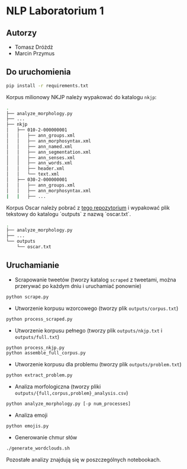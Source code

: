 # NLP Laboratorium 1

## Autorzy

* Tomasz Dróżdż
* Marcin Przymus

## Do uruchomienia

```bash
pip install -r requirements.txt
```

Korpus milionowy NKJP należy wypakować do katalogu `nkjp`:

```bash
.
├── analyze_morphology.py
├── ...
├── nkjp
│   ├── 010-2-000000001
│   │   ├── ann_groups.xml
│   │   ├── ann_morphosyntax.xml
│   │   ├── ann_named.xml
│   │   ├── ann_segmentation.xml
│   │   ├── ann_senses.xml
│   │   ├── ann_words.xml
│   │   ├── header.xml
│   │   └── text.xml
│   ├── 030-2-000000001
│   │   ├── ann_groups.xml
│   │   ├── ann_morphosyntax.xml
|   |   ├── ...
```

Korpus Oscar należy pobrać z [tego repozytorium](https://github.com/Ermlab/PoLitBert#:~:text=zip%20(0.58%20GB)-,Cleaned%20Polish%20Oscar%20corpus,-corpus_oscar_2020%2D04%2D10_32M_lines)
i wypakować plik tekstowy do katalogu `outputs` z nazwą `oscar.txt`.

```bash
.
├── analyze_morphology.py
├── ...
└── outputs
    └── oscar.txt
```

## Uruchamianie

* Scrapowanie tweetów (tworzy katalog `scraped` z tweetami, można przerywać po każdym dniu i uruchamiać ponownie)

```bash
python scrape.py
```

* Utworzenie korpusu wzorcowego (tworzy plik `outputs/corpus.txt`)

```bash
python process_scraped.py
```

* Utworzenie korpusu pełnego (tworzy plik `outputs/nkjp.txt` i `outputs/full.txt`)

```bash
python process_nkjp.py
python assemble_full_corpus.py
```

* Utworzenie korpusu dla problemu (tworzy plik `outputs/problem.txt`)

```bash
python extract_problem.py
```

* Analiza morfologiczna (tworzy pliki `outputs/{full,corpus,problem}_analysis.csv`)

```bash
python analyze_morphology.py [-p num_processes]
```

* Analiza emoji

```bash
python emojis.py
```

* Generowanie chmur słów

```bash
./generate_wordclouds.sh
```

Pozostałe analizy znajdują się w poszczególnych notebookach.

